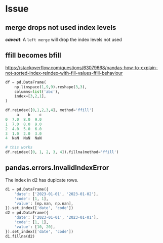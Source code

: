 # Issue

## merge drops not used index levels
***caveat***: A `left merge` will drop the index levels not used

## ffill becomes bfill
https://stackoverflow.com/questions/63079668/pandas-how-to-explain-not-sorted-index-reindex-with-fill-values-ffill-behaviour
```py
df = pd.DataFrame(
    np.linspace(1,9,9).reshape(3,3),
    columns=list('abc'),
    index=[3,2,1],
)

df.reindex([0,1,2,3,4], method='ffill')
     a    b    c
0  7.0  8.0  9.0
1  7.0  8.0  9.0
2  4.0  5.0  6.0
3  1.0  2.0  3.0
4  NaN  NaN  NaN

# this works
df.reindex([0, 1, 2, 3, 4]).fillna(method='ffill')
```

## pandas.errors.InvalidIndexError
The index in d2 has duplcate rows.
```py
d1 = pd.DataFrame({
    'date': ['2023-01-01', '2023-01-02'],
    'code': [1, 1],
    'value': [np.nan, np.nan],
}).set_index(['date', 'code'])
d2 = pd.DataFrame({
    'date': ['2023-01-01', '2023-01-01'],
    'code': [1, 1],
    'value': [10, 20],    
}).set_index(['date', 'code'])
d1.fillna(d2)
```
